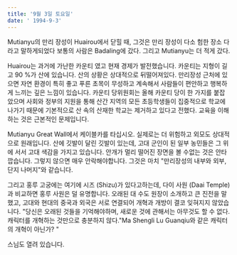 ```yaml
---
title: '9월 3일 토요일'
date: ' 1994-9-3'
---
```

Mutianyu의 만리 장성이 Huairou에서 닫힐 때, 그것은 만리 장성이 다소 험한 장소 다라고 말하게되었다 보통의 사람은 Badaling에 갔다. 그리고 Mutianyu는 더 적게 갔다.

Huairou는 과거에 가난한 카운티 였고 현재 경제가 발전했습니다. 카운티는 지형이 길고 90 %가 산에 있습니다. 산의 상황은 상대적으로 뒤떨어져있다. 만리장성 근처에 있으면 자연 환경이 특히 좋고 푸른 초목이 무성하고 계속해서 사람들이 편안하고 행복하게 느끼는 깊은 느낌이 있습니다. 카운티 당위원회는 올해 카운티 당이 한 가지를 붙잡 았으며 사회와 정부의 지원을 통해 산간 지역의 모든 초등학생들이 집중적으로 학교에 나가기 때문에 기본적으로 산 속의 산재한 학교는 제거하고 있다고 전했다. 교육을 이해하는 것은 근본적인 문제입니다.

Mutianyu Great Wall에서 케이블카를 타십시오. 실제로는 더 위험하고 외모도 상대적으로 원래입니다. 산에 깃발이 달린 깃발이 있는데, 고대 군인이 된 일부 농민들은 그 위에 서서 고대 색감을 가지고 있습니다. 안개가 멀리 떨어진 장면을 볼 수없는 것은 안타깝습니다. 그렇지 않으면 매우 안락해야합니다. 그것은 마치 "만리장성의 내부와 외부, 단지 나머지"와 같습니다.

그리고 홍루 고궁에는 여기에 시즈 (Shizu)가 있다고하는데, 다이 사원 (Daai Temple)과 비교하면 홍루 사원은 덜 유명합니다. 오래된 대 수도 원장이 소개하고 큰 진전을 말했고, 고대와 현대의 중국과 외국은 서로 연결되어 개혁과 개방이 결코 잊혀지지 않았습니다. "당신은 오래된 것들을 기억해야하며, 새로운 것에 관해서는 아무것도 할 수 없다. 캐릭터를 개혁하는 것만으로 충분하지 않다."Ma Shengli Lu Guanqiu와 같은 캐릭터의 개혁이 아닌가? "

스님도 열려 있습니다.

